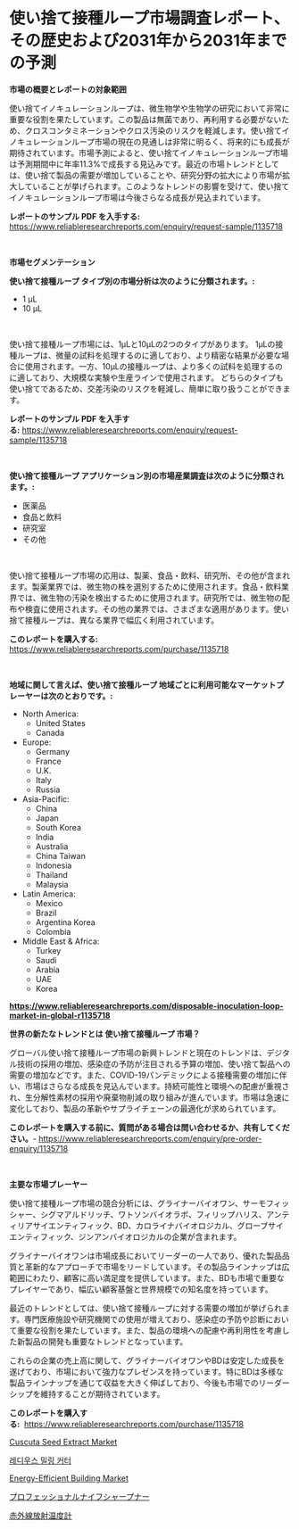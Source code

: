 <p><h1>使い捨て接種ループ市場調査レポート、その歴史および2031年から2031年までの予測</h1></p><p><strong>市場の概要とレポートの対象範囲</strong></p>
<p><p>使い捨てイノキュレーションループは、微生物学や生物学の研究において非常に重要な役割を果たしています。この製品は無菌であり、再利用する必要がないため、クロスコンタミネーションやクロス汚染のリスクを軽減します。使い捨てイノキュレーションループ市場の現在の見通しは非常に明るく、将来的にも成長が期待されています。市場予測によると、使い捨てイノキュレーションループ市場は予測期間中に年率11.3%で成長する見込みです。最近の市場トレンドとしては、使い捨て製品の需要が増加していることや、研究分野の拡大により市場が拡大していることが挙げられます。このようなトレンドの影響を受けて、使い捨てイノキュレーションループ市場は今後さらなる成長が見込まれています。</p></p>
<p><strong>レポートのサンプル PDF を入手する:</strong> <a href="https://www.reliableresearchreports.com/enquiry/request-sample/1135718">https://www.reliableresearchreports.com/enquiry/request-sample/1135718</a></p>
<p>&nbsp;</p>
<p><strong>市場セグメンテーション</strong></p>
<p><strong>使い捨て接種ループ タイプ別の市場分析は次のように分類されます。:</strong></p>
<p><ul><li>1 µL</li><li>10 µL</li></ul></p>
<p>&nbsp;</p>
<p><p>使い捨て接種ループ市場には、1µLと10µLの2つのタイプがあります。 1µLの接種ループは、微量の試料を処理するのに適しており、より精密な結果が必要な場合に使用されます。一方、10µLの接種ループは、より多くの試料を処理するのに適しており、大規模な実験や生産ラインで使用されます。 どちらのタイプも使い捨てであるため、交差汚染のリスクを軽減し、簡単に取り扱うことができます。</p></p>
<p><strong>レポートのサンプル PDF を入手する:</strong>&nbsp;<a href="https://www.reliableresearchreports.com/enquiry/request-sample/1135718">https://www.reliableresearchreports.com/enquiry/request-sample/1135718</a></p>
<p>&nbsp;</p>
<p><strong> 使い捨て接種ループ アプリケーション別の市場産業調査は次のように分類されます。:</strong></p>
<p><ul><li>医薬品</li><li>食品と飲料</li><li>研究室</li><li>その他</li></ul></p>
<p>&nbsp;</p>
<p><p>使い捨て接種ループ市場の応用は、製薬、食品・飲料、研究所、その他が含まれます。製薬業界では、微生物の株を選別するために使用されます。食品・飲料業界では、微生物の汚染を検出するために使用されます。研究所では、微生物の配布や検査に使用されます。その他の業界では、さまざまな適用があります。使い捨て接種ループは、異なる業界で幅広く利用されています。</p></p>
<p><strong>このレポートを購入する:</strong>&nbsp; <a href="https://www.reliableresearchreports.com/purchase/1135718">https://www.reliableresearchreports.com/purchase/1135718</a></p>
<p>&nbsp;</p>
<p><strong>地域に関して言えば、使い捨て接種ループ 地域ごとに利用可能なマーケットプレーヤーは次のとおりです。:</strong></p>
<p><ul>
    <li>
        North America:
        <ul>
            <li>United States</li>
            <li>Canada</li>
        </ul>
    </li>
    <li>
        Europe:
        <ul>
            <li>Germany</li>
            <li>France</li>
            <li>U.K.</li>
            <li>Italy</li>
            <li>Russia</li>
        </ul>
    </li>
    <li>
        Asia-Pacific:
        <ul>
            <li>China</li>
            <li>Japan</li>
            <li>South Korea</li>
            <li>India</li>
            <li>Australia</li>
            <li>China Taiwan</li>
            <li>Indonesia</li>
            <li>Thailand</li>
            <li>Malaysia</li>
        </ul>
    </li>
    <li>
        Latin America:
        <ul>
            <li>Mexico</li>
            <li>Brazil</li>
            <li>Argentina Korea</li>
            <li>Colombia</li>
        </ul>
    </li>
    <li>
        Middle East & Africa:
        <ul>
            <li>Turkey</li>
            <li>Saudi</li>
            <li>Arabia</li>
            <li>UAE</li>
            <li>Korea</li>
        </ul>
    </li>
    </ul></p>
<p><strong><a href="https://www.reliableresearchreports.com/disposable-inoculation-loop-market-in-global-r1135718">https://www.reliableresearchreports.com/disposable-inoculation-loop-market-in-global-r1135718</a></strong>&nbsp;</p>
<p><strong>世界の新たなトレンドとは 使い捨て接種ループ 市場？</strong></p>
<p><p>グローバル使い捨て接種ループ市場の新興トレンドと現在のトレンドは、デジタル技術の採用の増加、感染症の予防が注目される予算の増加、使い捨て製品への需要の増加などです。また、COVID-19パンデミックによる接種需要の増加に伴い、市場はさらなる成長を見込んでいます。持続可能性と環境への配慮が重視され、生分解性素材の採用や廃棄物削減の取り組みが進んでいます。市場は急速に変化しており、製品の革新やサプライチェーンの最適化が求められています。</p></p>
<p><strong>このレポートを購入する前に、質問がある場合は問い合わせるか、共有してください。</strong>- <a href="https://www.reliableresearchreports.com/enquiry/pre-order-enquiry/1135718">https://www.reliableresearchreports.com/enquiry/pre-order-enquiry/1135718</a></p>
<p>&nbsp;</p>
<p><strong>主要な市場プレーヤー</strong></p>
<p><p>使い捨て接種ループ市場の競合分析には、グライナーバイオワン、サーモフィッシャー、シグマアルドリッチ、ワトソンバイオラボ、フィリップハリス、アンティリアサイエンティフィック、BD、カロライナバイオロジカル、グローブサイエンティフィック、ジンアンバイオロジカルの企業が含まれます。 </p><p>グライナーバイオワンは市場成長においてリーダーの一人であり、優れた製品品質と革新的なアプローチで市場をリードしています。その製品ラインナップは広範囲にわたり、顧客に高い満足度を提供しています。また、BDも市場で重要なプレイヤーであり、幅広い顧客基盤と世界規模での知名度を持っています。</p><p>最近のトレンドとしては、使い捨て接種ループに対する需要の増加が挙げられます。専門医療施設や研究機関での使用が増えており、感染症の予防や診断において重要な役割を果たしています。また、製品の環境への配慮や再利用性を考慮した新製品の開発も重要なトレンドとなっています。</p><p>これらの企業の売上高に関して、グライナーバイオワンやBDは安定した成長を遂げており、市場において強力なプレゼンスを持っています。特にBDは多様な製品ラインナップを通じて収益を大きく伸ばしており、今後も市場でのリーダーシップを維持することが期待されています。</p></p>
<p><strong>このレポートを購入する:</strong>&nbsp;&nbsp;<a href="https://www.reliableresearchreports.com/purchase/1135718">https://www.reliableresearchreports.com/purchase/1135718</a></p>
<p><p><a href="https://www.linkedin.com/pulse/cuscuta-seed-extract-market-research-report-forecasted-period-67cdc?trackingId=b3jncFQQXofaWiq%2F5jbhbw%3D%3D">Cuscuta Seed Extract Market</a></p><p><a href="https://github.com/GabrielBlanda5656/Market-Research-Report-List-1/blob/main/485018424690.md">레디우스 밀링 커터</a></p><p><a href="https://www.linkedin.com/pulse/energy-efficient-building-market-size-growing-forecasted-period-oc9mc?trackingId=daXCpmS2EZmAHsoOGhnwIw%3D%3D">Energy-Efficient Building Market</a></p><p><a href="https://github.com/ksxzwxabcuynh011/Market-Research-Report-List-1/blob/main/428101926679.md">プロフェッショナルナイフシャープナー</a></p><p><a href="https://github.com/mcbeesbxa270/Market-Research-Report-List-1/blob/main/100317726680.md">赤外線放射温度計</a></p></p>